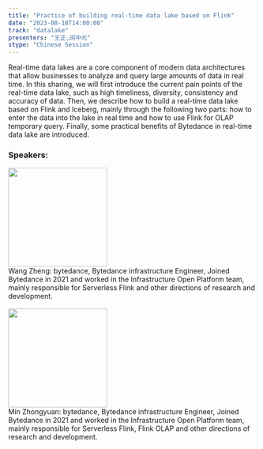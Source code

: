 ```yaml
---
title: "Practice of building real-time data lake based on Flink"
date: "2023-08-18T14:00:00" 
track: "datalake"
presenters: "王正,闵中元"
stype: "Chinese Session"
---
```

Real-time data lakes are a core component of modern data architectures that allow businesses to analyze and query large amounts of data in real time. In this sharing, we will first introduce the current pain points of the real-time data lake, such as high timeliness, diversity, consistency and accuracy of data. Then, we describe how to build a real-time data lake based on Flink and Iceberg, mainly through the following two parts: how to enter the data into the lake in real time and how to use Flink for OLAP temporary query. Finally, some practical benefits of Bytedance in real-time data lake are introduced.
 ### Speakers: 
 <img src="https://img.bagevent.com/resource/20230615/1616114803446195.png" width="200" /><br>Wang Zheng: bytedance, Bytedance infrastructure Engineer, Joined Bytedance in 2021 and worked in the Infrastructure Open Platform team, mainly responsible for Serverless Flink and other directions of research and development.
 <br><br><img src="https://img.bagevent.com/resource/20230615/1637571823446195.png" width="200" /><br>Min Zhongyuan: bytedance, Bytedance infrastructure Engineer, Joined Bytedance in 2021 and worked in the Infrastructure Open Platform team, mainly responsible for Serverless Flink, Flink OLAP and other directions of research and development.
 <br><br>